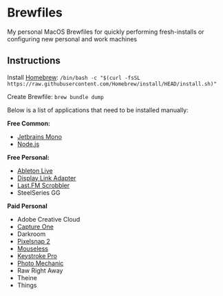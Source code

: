 # Brewfiles
My personal MacOS Brewfiles for quickly performing fresh-installs or configuring new personal and work machines

## Instructions
Install [Homebrew](https://brew.sh/):
`/bin/bash -c "$(curl -fsSL https://raw.githubusercontent.com/Homebrew/install/HEAD/install.sh)"`

Create Brewfile:
`brew bundle dump`

Below is a list of applications that need to be installed manually:

**Free Common:**
- [Jetbrains Mono](https://www.jetbrains.com/lp/mono/)
- [Node.js](https://nodejs.org/en/)

**Free Personal:**
- [Ableton Live](https://www.ableton.com/en/products/live-lite/)
- [Display Link Adapter](https://www.synaptics.com/products/displaylink-graphics/downloads/macos) 
- [Last.FM Scrobbler](https://www.last.fm/about/trackmymusic)
- SteelSeries GG

**Paid Personal**
- Adobe Creative Cloud
- [Capture One](https://www.captureone.com/en)
- Darkroom
- [Pixelsnap 2]()
- [Mouseless]()
- [Keystroke Pro]()
- [Photo Mechanic](https://home.camerabits.com/)
- Raw Right Away
- Theine
- Things
